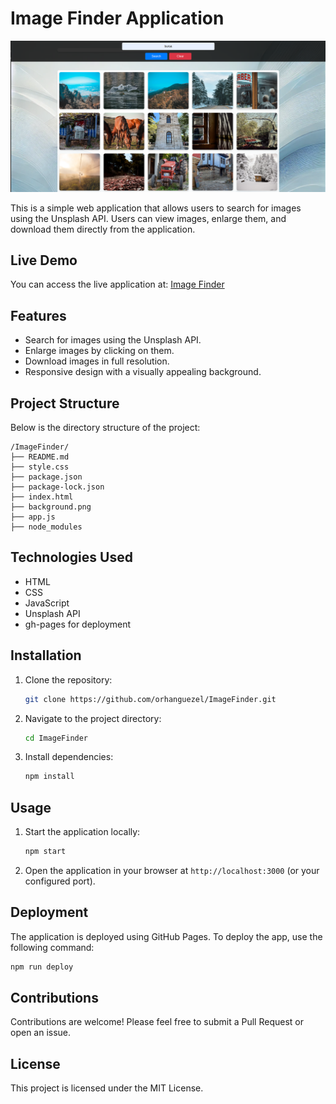 # Image Finder Application

![Image Finder](demo.png)

This is a simple web application that allows users to search for images using the Unsplash API. Users can view images, enlarge them, and download them directly from the application.

## Live Demo

You can access the live application at:
[Image Finder](https://orhanguezel.github.io/ImageFinder/)

## Features

- Search for images using the Unsplash API.
- Enlarge images by clicking on them.
- Download images in full resolution.
- Responsive design with a visually appealing background.

## Project Structure

Below is the directory structure of the project:

```
/ImageFinder/
├── README.md
├── style.css
├── package.json
├── package-lock.json
├── index.html
├── background.png
├── app.js
├── node_modules
```

## Technologies Used

- HTML
- CSS
- JavaScript
- Unsplash API
- gh-pages for deployment

## Installation

1. Clone the repository:
   ```bash
   git clone https://github.com/orhanguezel/ImageFinder.git
   ```
2. Navigate to the project directory:
   ```bash
   cd ImageFinder
   ```
3. Install dependencies:
   ```bash
   npm install
   ```

## Usage

1. Start the application locally:
   ```bash
   npm start
   ```
2. Open the application in your browser at `http://localhost:3000` (or your configured port).

## Deployment

The application is deployed using GitHub Pages. To deploy the app, use the following command:
```bash
npm run deploy
```

## Contributions

Contributions are welcome! Please feel free to submit a Pull Request or open an issue.

## License

This project is licensed under the MIT License.
